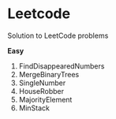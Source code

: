 # Leetcode
Solution to LeetCode problems 

**Easy**
1. FindDisappearedNumbers
2. MergeBinaryTrees
3. SingleNumber
4. HouseRobber
5. MajorityElement
6. MinStack